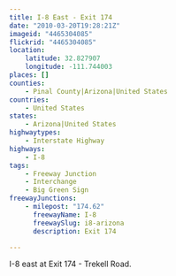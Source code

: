 ```yaml
---
title: I-8 East - Exit 174
date: "2010-03-20T19:28:21Z"
imageid: "4465304085"
flickrid: "4465304085"
location:
    latitude: 32.827907
    longitude: -111.744003
places: []
counties:
    - Pinal County|Arizona|United States
countries:
    - United States
states:
    - Arizona|United States
highwaytypes:
    - Interstate Highway
highways:
    - I-8
tags:
    - Freeway Junction
    - Interchange
    - Big Green Sign
freewayJunctions:
    - milepost: "174.62"
      freewayName: I-8
      freewaySlug: i8-arizona
      description: Exit 174

---
```

I-8 east at Exit 174 - Trekell Road.